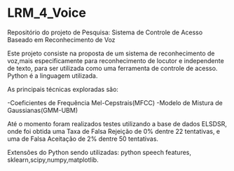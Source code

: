# LRM_4_Voice
Repositório do projeto de Pesquisa: Sistema de Controle de Acesso Baseado em Reconhecimento de Voz

Este projeto consiste na proposta de um sistema de reconhecimento de voz,mais especificamente para reconhecimento de locutor e independente de texto, para ser utilizada como uma ferramenta de controle de acesso.
Python é a linguagem utilizada.

As principais técnicas exploradas são:

-Coeficientes de Frequência Mel-Cepstrais(MFCC)
-Modelo de Mistura de Gaussianas(GMM-UBM)

Até o momento foram realizados testes utilizando a base de dados ELSDSR, onde foi obtida uma Taxa de Falsa Rejeição de 0% dentre 22 tentativas, e uma de Falsa Aceitação de 2% dentre 50 tentativas.

Extensões do Python sendo utilizadas: python speech features, sklearn,scipy,numpy,matplotlib.
